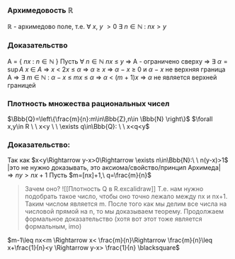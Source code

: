 ### Архимедовость  $\mathbb{R}$ 
$\mathbb{R}$ - архимедово поле, т.е.
 $\forall~x,~y~>0~\exists~n\in\mathbb{N}~:~nx>y$ 
### Доказательство
 A = { $nx~:~n\in\mathbb{N}$ }
 Пусть $\forall~n\in\mathbb{N}~nx~\leq~y$ => A - ограничено сверху => $\exists~\alpha=\sup A$ 
 $x~\in~A$ => $x~<~2x~\leq~\alpha$ => $\alpha~\geq~x$ => $\alpha~-~x~\geq~0$ и $\alpha~-~x$ не верхняя граница A =>
 $\exists~m~\in~\mathbb{N}~:~\alpha-x~\leq~mx~\leq~\alpha$ => $\alpha~<~(m~+~1)x$ => $\alpha$ не является верхней границей

### Плотность множества рациональных чисел
$\Bbb{Q}=\left\{\frac{m}{n}:m\in\Bbb{Z},n\in \Bbb{N} \right\}$
 $\forall x,y\in R \ \ x<y \ \ \exists q\in\Bbb{Q}: \ \ x<q<y$
### Доказательство:
Так как $x<y\Rightarrow y-x>0\Rightarrow \exists n\in\Bbb{N}:\ \ n(y-x)>1$ |это не нужно доказывать, это аксиома/свойство/принцип Архимеда|
$\Rightarrow ny>nx+1$
Пусть $m=[nx]+1,\ q=\frac{m}{n}$
>Зачем оно?
>![[Плотность Q в R.excalidraw]]
>Т.е. нам нужно подобрать такое число, чтобы оно точно лежало между nx и nx+1. Таким числом является m. После того как мы делим все числа на числовой прямой на n, то мы доказываем теорему.
>Продолжаем формальное доказательство (хотя вот этот тоже является формальным, imo)

$m-1\leq nx<m \Rightarrow x< \frac{m}{n}\Rightarrow \frac{m}{n}\leq x+\frac{1}{n}<y \Rightarrow y-x> \frac{1}{n} \blacksquare$


